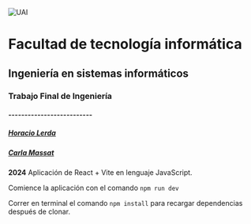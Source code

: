 ![UAI](https://revistaimagen.com.ar/wp-content/uploads/2016/07/logo_UAI.jpg "Universidad Abierta Interamericana")
# Facultad de tecnología informática
## Ingeniería en sistemas informáticos
### Trabajo Final de Ingeniería
#### --------------------------
##### [Horacio Lerda](https://github.com/hlerda1)
##### [Carla Massat](https://github.com/carla2807)
**2024**
Aplicación de React + Vite en lenguaje JavaScript.

Comience la aplicación con el comando ``npm run dev``

Correr en terminal el comando ``npm install`` para recargar dependencias después de clonar.